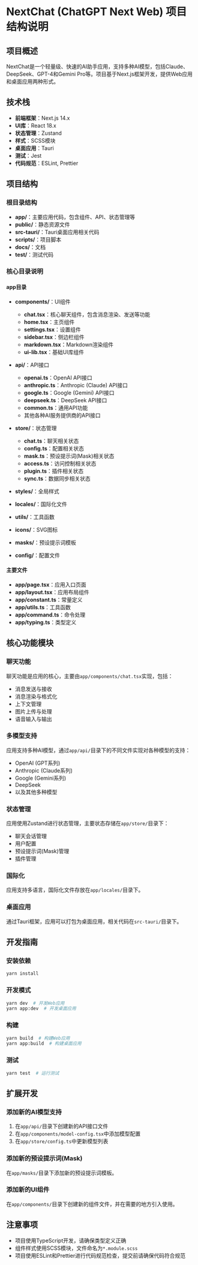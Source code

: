 # NextChat (ChatGPT Next Web) 项目结构说明

## 项目概述

NextChat是一个轻量级、快速的AI助手应用，支持多种AI模型，包括Claude、DeepSeek、GPT-4和Gemini Pro等。项目基于Next.js框架开发，提供Web应用和桌面应用两种形式。

## 技术栈

- **前端框架**：Next.js 14.x
- **UI库**：React 18.x
- **状态管理**：Zustand
- **样式**：SCSS模块
- **桌面应用**：Tauri
- **测试**：Jest
- **代码规范**：ESLint, Prettier

## 项目结构

### 根目录结构

- **app/**：主要应用代码，包含组件、API、状态管理等
- **public/**：静态资源文件
- **src-tauri/**：Tauri桌面应用相关代码
- **scripts/**：项目脚本
- **docs/**：文档
- **test/**：测试代码

### 核心目录说明

#### app目录

- **components/**：UI组件
  - **chat.tsx**：核心聊天组件，包含消息渲染、发送等功能
  - **home.tsx**：主页组件
  - **settings.tsx**：设置组件
  - **sidebar.tsx**：侧边栏组件
  - **markdown.tsx**：Markdown渲染组件
  - **ui-lib.tsx**：基础UI库组件
  
- **api/**：API接口
  - **openai.ts**：OpenAI API接口
  - **anthropic.ts**：Anthropic (Claude) API接口
  - **google.ts**：Google (Gemini) API接口
  - **deepseek.ts**：DeepSeek API接口
  - **common.ts**：通用API功能
  - 其他各种AI服务提供商的API接口

- **store/**：状态管理
  - **chat.ts**：聊天相关状态
  - **config.ts**：配置相关状态
  - **mask.ts**：预设提示词(Mask)相关状态
  - **access.ts**：访问控制相关状态
  - **plugin.ts**：插件相关状态
  - **sync.ts**：数据同步相关状态

- **styles/**：全局样式
- **locales/**：国际化文件
- **utils/**：工具函数
- **icons/**：SVG图标
- **masks/**：预设提示词模板
- **config/**：配置文件

#### 主要文件

- **app/page.tsx**：应用入口页面
- **app/layout.tsx**：应用布局组件
- **app/constant.ts**：常量定义
- **app/utils.ts**：工具函数
- **app/command.ts**：命令处理
- **app/typing.ts**：类型定义

## 核心功能模块

### 聊天功能

聊天功能是应用的核心，主要由`app/components/chat.tsx`实现，包括：
- 消息发送与接收
- 消息渲染与格式化
- 上下文管理
- 图片上传与处理
- 语音输入与输出

### 多模型支持

应用支持多种AI模型，通过`app/api/`目录下的不同文件实现对各种模型的支持：
- OpenAI (GPT系列)
- Anthropic (Claude系列)
- Google (Gemini系列)
- DeepSeek
- 以及其他多种模型

### 状态管理

应用使用Zustand进行状态管理，主要状态存储在`app/store/`目录下：
- 聊天会话管理
- 用户配置
- 预设提示词(Mask)管理
- 插件管理

### 国际化

应用支持多语言，国际化文件存放在`app/locales/`目录下。

### 桌面应用

通过Tauri框架，应用可以打包为桌面应用，相关代码在`src-tauri/`目录下。

## 开发指南

### 安装依赖

```bash
yarn install
```

### 开发模式

```bash
yarn dev  # 开发Web应用
yarn app:dev  # 开发桌面应用
```

### 构建

```bash
yarn build  # 构建Web应用
yarn app:build  # 构建桌面应用
```

### 测试

```bash
yarn test  # 运行测试
```

## 扩展开发

### 添加新的AI模型支持

1. 在`app/api/`目录下创建新的API接口文件
2. 在`app/components/model-config.tsx`中添加模型配置
3. 在`app/store/config.ts`中更新模型列表

### 添加新的预设提示词(Mask)

在`app/masks/`目录下添加新的预设提示词模板。

### 添加新的UI组件

在`app/components/`目录下创建新的组件文件，并在需要的地方引入使用。

## 注意事项

- 项目使用TypeScript开发，请确保类型定义正确
- 组件样式使用SCSS模块，文件命名为`*.module.scss`
- 项目使用ESLint和Prettier进行代码规范检查，提交前请确保代码符合规范
